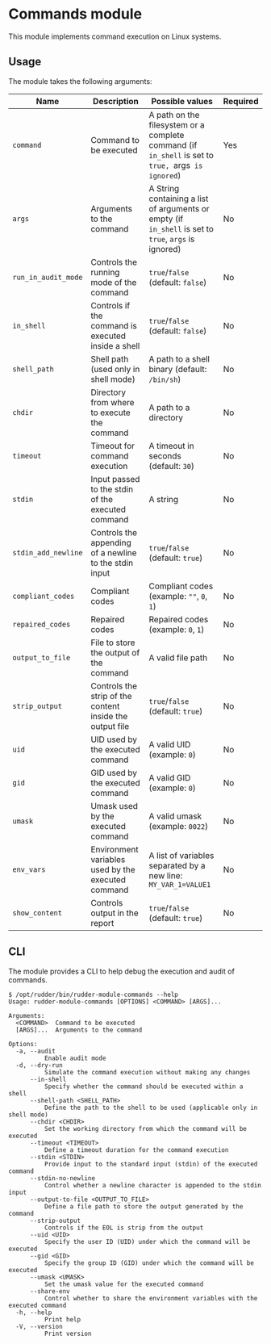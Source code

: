 # Commands module

This module implements command execution on Linux systems.

## Usage

The module takes the following arguments:

| Name | Description | Possible values | Required |
| ---- | ----------- | --------------- | -------- |
| `command` | Command to be executed | A path on the filesystem or a complete command (if `in_shell` is set to `true, `args` is ignored`) | Yes |
| `args` | Arguments to the command | A String containing a list of arguments or empty (if `in_shell` is set to `true`, `args` is ignored)  | No |
| `run_in_audit_mode` | Controls the running mode of the command | `true`/`false` (default: `false`) | No
| `in_shell` | Controls if the command is executed inside a shell | `true`/`false` (default: `false`) | No |
| `shell_path` | Shell path (used only in shell mode) | A path to a shell binary (default: `/bin/sh`) | No |
| `chdir` | Directory from where to execute the command | A path to a directory | No |
| `timeout` | Timeout for command execution | A timeout in seconds (default: `30`) | No |
| `stdin` | Input passed to the stdin of the executed command | A string | No |
| `stdin_add_newline` | Controls the appending of a newline to the stdin input | `true`/`false` (default: `true`) | No |
| `compliant_codes` | Compliant codes | Compliant codes (example: `""`, `0`, `1`) | No |
| `repaired_codes` | Repaired codes |  Repaired codes (example: `0`, `1`) | No |
| `output_to_file` | File to store the output of the command | A valid file path | No |
| `strip_output` | Controls the strip of the content inside the output file | `true`/`false` (default: `true`) | No |
| `uid` | UID used by the executed command | A valid UID (example: `0`) | No |
| `gid` | GID used by the executed command | A valid GID (example: `0`) | No |
| `umask` | Umask used by the executed command | A valid umask (example: `0022`) | No |
| `env_vars` | Environment variables used by the executed command | A list of variables separated by a new line: `MY_VAR_1=VALUE1` | No |
| `show_content` | Controls output in the report | `true`/`false` (default: `true`) | No |

## CLI

The module provides a CLI to help debug the execution and audit of commands.

```
$ /opt/rudder/bin/rudder-module-commands --help
Usage: rudder-module-commands [OPTIONS] <COMMAND> [ARGS]...

Arguments:
  <COMMAND>  Command to be executed
  [ARGS]...  Arguments to the command

Options:
  -a, --audit
          Enable audit mode
  -d, --dry-run
          Simulate the command execution without making any changes
      --in-shell
          Specify whether the command should be executed within a shell
      --shell-path <SHELL_PATH>
          Define the path to the shell to be used (applicable only in shell mode)
      --chdir <CHDIR>
          Set the working directory from which the command will be executed
      --timeout <TIMEOUT>
          Define a timeout duration for the command execution
      --stdin <STDIN>
          Provide input to the standard input (stdin) of the executed command
      --stdin-no-newline
          Control whether a newline character is appended to the stdin input
      --output-to-file <OUTPUT_TO_FILE>
          Define a file path to store the output generated by the command
      --strip-output
          Controls if the EOL is strip from the output
      --uid <UID>
          Specify the user ID (UID) under which the command will be executed
      --gid <GID>
          Specify the group ID (GID) under which the command will be executed
      --umask <UMASK>
          Set the umask value for the executed command
      --share-env
          Control whether to share the environment variables with the executed command
  -h, --help
          Print help
  -V, --version
          Print version
```
